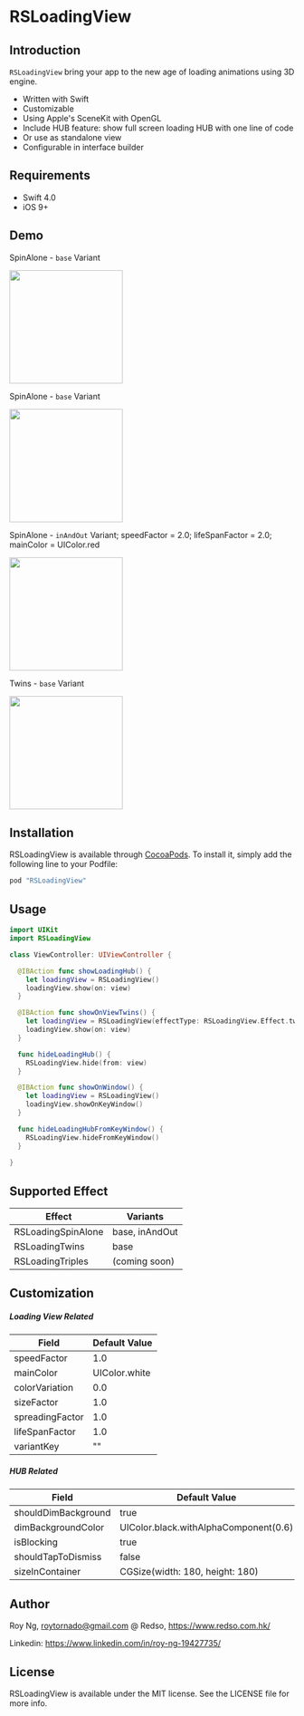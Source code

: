 # RSLoadingView

## Introduction

`RSLoadingView` bring your app to the new age of loading animations using 3D engine.
- Written with Swift
- Customizable
- Using Apple's SceneKit with OpenGL
- Include HUB feature: show full screen loading HUB with one line of code
- Or use as standalone view
- Configurable in interface builder

## Requirements
- Swift 4.0
- iOS 9+

## Demo
SpinAlone - `base` Variant

<img src="./screenshots_normal.png" width="200">

SpinAlone - `base` Variant

<img src="./gif_normal.gif" width="200">

SpinAlone - `inAndOut` Variant; speedFactor = 2.0; lifeSpanFactor = 2.0; mainColor = UIColor.red

<img src="./gif_inout.gif" width="200">

Twins - `base` Variant

<img src="./gif_twins.gif" width="200">

## Installation
RSLoadingView is available through [CocoaPods](http://cocoapods.org). To install
it, simply add the following line to your Podfile:

```ruby
pod "RSLoadingView"
```

## Usage
```swift
import UIKit
import RSLoadingView

class ViewController: UIViewController {

  @IBAction func showLoadingHub() {
    let loadingView = RSLoadingView()
    loadingView.show(on: view)
  }

  @IBAction func showOnViewTwins() {
    let loadingView = RSLoadingView(effectType: RSLoadingView.Effect.twins)
    loadingView.show(on: view)
  }

  func hideLoadingHub() {
    RSLoadingView.hide(from: view)
  }

  @IBAction func showOnWindow() {
    let loadingView = RSLoadingView()
    loadingView.showOnKeyWindow()
  }

  func hideLoadingHubFromKeyWindow() {
    RSLoadingView.hideFromKeyWindow()
  }
  
}

```

## Supported Effect
| Effect | Variants |
| ------ | ------ |
| RSLoadingSpinAlone | base, inAndOut |
| RSLoadingTwins | base |
| RSLoadingTriples | (coming soon) |

## Customization
##### Loading View Related
| Field | Default Value |
| ------ | ------ |
| speedFactor | 1.0 |
| mainColor | UIColor.white |
| colorVariation | 0.0 |
| sizeFactor | 1.0 |
| spreadingFactor | 1.0 |
| lifeSpanFactor | 1.0 |
| variantKey | "" |
##### HUB Related
| Field | Default Value |
| ------ | ------ |
| shouldDimBackground | true |
| dimBackgroundColor | UIColor.black.withAlphaComponent(0.6) |
| isBlocking | true |
| shouldTapToDismiss | false |
| sizeInContainer | CGSize(width: 180, height: 180) |

## Author

Roy Ng, roytornado@gmail.com
@ Redso, https://www.redso.com.hk/

Linkedin: https://www.linkedin.com/in/roy-ng-19427735/

## License

RSLoadingView is available under the MIT license. See the LICENSE file for more info.

